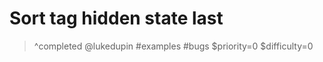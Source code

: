 # Sort tag hidden state last

> ^completed
> @lukedupin
> #examples #bugs
> $priority=0
> $difficulty=0

